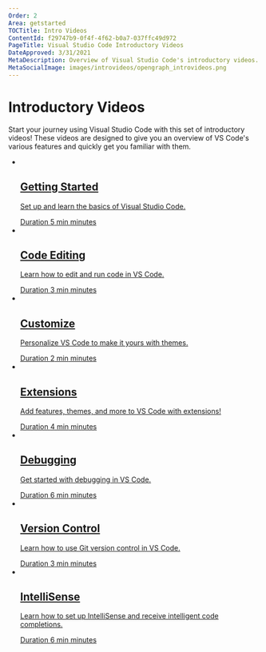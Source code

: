 ```yaml
---
Order: 2
Area: getstarted
TOCTitle: Intro Videos
ContentId: f29747b9-0f4f-4f62-b0a7-037ffc49d972
PageTitle: Visual Studio Code Introductory Videos
DateApproved: 3/31/2021
MetaDescription: Overview of Visual Studio Code's introductory videos.
MetaSocialImage: images/introvideos/opengraph_introvideos.png
---
```

# Introductory Videos

Start your journey using Visual Studio Code with this set of introductory videos! These videos are designed to give you an overview of VS Code's various features and quickly get you familiar with them.

<ul class="video-list">
	<li class="video">
            <a href="/docs/introvideos/basics">
			<img src="/assets/docs/getstarted/introvideos/getting-started.png" alt aria-hidden="true" class="thumb"/>
			<div class="info">
                <h2 class="title faux-h3">Getting Started</h2>
				<p class="description">Set up and learn the basics of Visual Studio Code.</p>
				<span class="duration"><span class="sr-only">Duration </span>5<span aria-hidden="true"> min</span><span class="sr-only"> minutes</span></span>
			</div>
		</a>
	</li>
	<li class="video">
		<a href="/docs/introvideos/codeediting">
			<img src="/assets/docs/getstarted/introvideos/code-editing.png" alt aria-hidden="true" class="thumb"/>
			<div class="info">
				<h2 class="title faux-h3">Code Editing</h2>
				<p class="description">Learn how to edit and run code in VS Code.</p>
				<span class="duration"><span class="sr-only">Duration </span>3<span aria-hidden="true"> min</span><span class="sr-only"> minutes</span></span>
			</div>
		</a>
	</li>
	<li class="video">
		<a href="/docs/introvideos/configure">
			<img src="/assets/docs/getstarted/introvideos/customize-themes.png" alt aria-hidden="true" class="thumb"/>
			<div class="info">
				<h2 class="title faux-h3">Customize</h2>
				<p class="description">Personalize VS Code to make it yours with themes.</p>
				<span class="duration"><span class="sr-only">Duration </span>2<span aria-hidden="true"> min</span><span class="sr-only"> minutes</span></span>
			</div>
		</a>
	</li>
	<li class="video">
		<a href="/docs/introvideos/extend">
			<img src="/assets/docs/getstarted/introvideos/extensions.png" alt aria-hidden="true" class="thumb"/>
			<div class="info">
				<h2 class="title faux-h3">Extensions</h2>
				<p class="description">Add features, themes, and more to VS Code with extensions!</p>
				<span class="duration"><span class="sr-only">Duration </span>4<span aria-hidden="true"> min</span><span class="sr-only"> minutes</span></span>
			</div>
		</a>
	</li>
	<li class="video">
		<a href="/docs/introvideos/debugging">
			<img src="/assets/docs/getstarted/introvideos/debugging.png" alt aria-hidden="true" class="thumb"/>
			<div class="info">
				<h2 class="title faux-h3">Debugging</h2>
				<p class="description">Get started with debugging in VS Code.</p>
				<span class="duration"><span class="sr-only">Duration </span>6<span aria-hidden="true"> min</span><span class="sr-only"> minutes</span></span>
			</div>
		</a>
	</li>
	<li class="video">
		<a href="/docs/introvideos/versioncontrol">
			<img src="/assets/docs/getstarted/introvideos/version-control.png" alt aria-hidden="true" class="thumb"/>
			<div class="info">
				<h2 class="title faux-h3">Version Control</h2>
				<p class="description">Learn how to use Git version control in VS Code.</p>
				<span class="duration"><span class="sr-only">Duration </span>3<span aria-hidden="true"> min</span><span class="sr-only"> minutes</span></span>
			</div>
		</a>
	</li>
	<li class="video">
		<a href="/docs/introvideos/intellisense">
			<img src="/assets/docs/getstarted/introvideos/productivity-features.png" alt aria-hidden="true" class="thumb"/>
			<div class="info">
				<h2 class="title faux-h3">IntelliSense</h2>
				<p class="description">Learn how to set up IntelliSense and receive intelligent code completions.</p>
				<span class="duration"><span class="sr-only">Duration </span>6<span aria-hidden="true"> min</span><span class="sr-only"> minutes</span></span>
			</div>
		</a>
    </li>
</ul>
